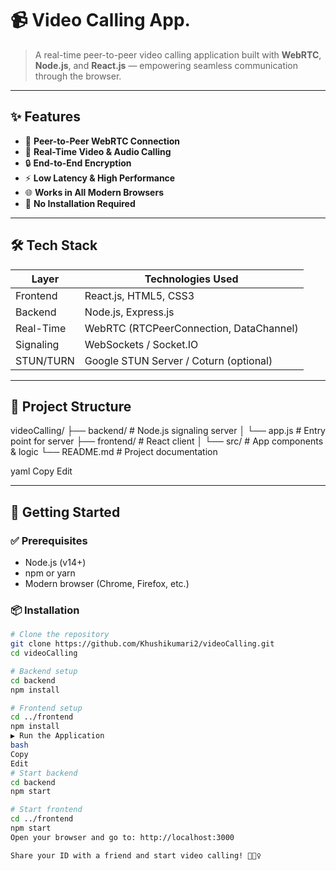 # 📹 Video Calling App.

> A real-time peer-to-peer video calling application built with **WebRTC**, **Node.js**, and **React.js** — empowering seamless communication through the browser.

---

## ✨ Features

- 🔗 **Peer-to-Peer WebRTC Connection**
- 💬 **Real-Time Video & Audio Calling**
- 🔒 **End-to-End Encryption**
- ⚡ **Low Latency & High Performance**
- 🌐 **Works in All Modern Browsers**
- 🎯 **No Installation Required**

---

## 🛠️ Tech Stack

| Layer       | Technologies Used                      |
|-------------|----------------------------------------|
| Frontend    | React.js, HTML5, CSS3                  |
| Backend     | Node.js, Express.js                    |
| Real-Time   | WebRTC (RTCPeerConnection, DataChannel)|
| Signaling   | WebSockets / Socket.IO                 |
| STUN/TURN   | Google STUN Server / Coturn (optional) |

---

## 📁 Project Structure

videoCalling/
├── backend/ # Node.js signaling server
│ └── app.js # Entry point for server
├── frontend/ # React client
│ └── src/ # App components & logic
└── README.md # Project documentation

yaml
Copy
Edit

---

## 🚀 Getting Started

### ✅ Prerequisites

- Node.js (v14+)
- npm or yarn
- Modern browser (Chrome, Firefox, etc.)

### 📦 Installation

```bash
# Clone the repository
git clone https://github.com/Khushikumari2/videoCalling.git
cd videoCalling

# Backend setup
cd backend
npm install

# Frontend setup
cd ../frontend
npm install
▶️ Run the Application
bash
Copy
Edit
# Start backend
cd backend
npm start

# Start frontend
cd ../frontend
npm start
Open your browser and go to: http://localhost:3000

Share your ID with a friend and start video calling! 🎥👯‍♀️

